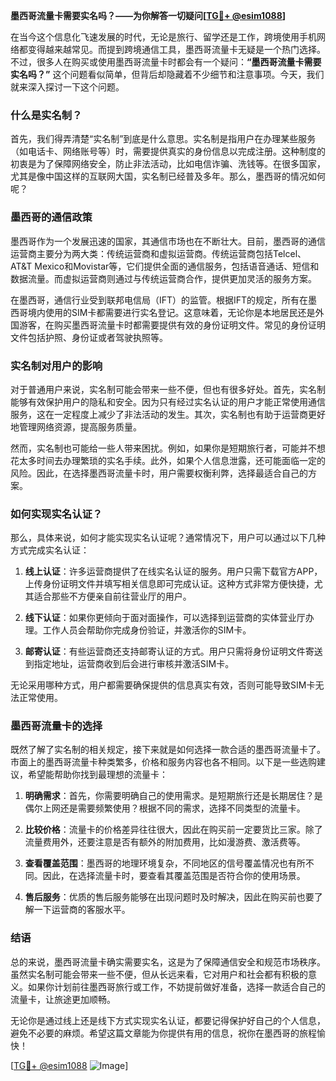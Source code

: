 **墨西哥流量卡需要实名吗？——为你解答一切疑问[[TG💪+ @esim1088](https://t.me/s/esim1088)]**

在当今这个信息化飞速发展的时代，无论是旅行、留学还是工作，跨境使用手机网络都变得越来越常见。而提到跨境通信工具，墨西哥流量卡无疑是一个热门选择。不过，很多人在购买或使用墨西哥流量卡时都会有一个疑问：**“墨西哥流量卡需要实名吗？”** 这个问题看似简单，但背后却隐藏着不少细节和注意事项。今天，我们就来深入探讨一下这个问题。

### 什么是实名制？

首先，我们得弄清楚“实名制”到底是什么意思。实名制是指用户在办理某些服务（如电话卡、网络账号等）时，需要提供真实的身份信息以完成注册。这种制度的初衷是为了保障网络安全，防止非法活动，比如电信诈骗、洗钱等。在很多国家，尤其是像中国这样的互联网大国，实名制已经普及多年。那么，墨西哥的情况如何呢？

### 墨西哥的通信政策

墨西哥作为一个发展迅速的国家，其通信市场也在不断壮大。目前，墨西哥的通信运营商主要分为两大类：传统运营商和虚拟运营商。传统运营商包括Telcel、AT&T Mexico和Movistar等，它们提供全面的通信服务，包括语音通话、短信和数据流量。而虚拟运营商则通过与传统运营商合作，提供更加灵活的服务方案。

在墨西哥，通信行业受到联邦电信局（IFT）的监管。根据IFT的规定，所有在墨西哥境内使用的SIM卡都需要进行实名登记。这意味着，无论你是本地居民还是外国游客，在购买墨西哥流量卡时都需要提供有效的身份证明文件。常见的身份证明文件包括护照、身份证或者驾驶执照等。

### 实名制对用户的影响

对于普通用户来说，实名制可能会带来一些不便，但也有很多好处。首先，实名制能够有效保护用户的隐私和安全。因为只有经过实名认证的用户才能正常使用通信服务，这在一定程度上减少了非法活动的发生。其次，实名制也有助于运营商更好地管理网络资源，提高服务质量。

然而，实名制也可能给一些人带来困扰。例如，如果你是短期旅行者，可能并不想花太多时间去办理繁琐的实名手续。此外，如果个人信息泄露，还可能面临一定的风险。因此，在选择墨西哥流量卡时，用户需要权衡利弊，选择最适合自己的方案。

### 如何实现实名认证？

那么，具体来说，如何才能实现实名认证呢？通常情况下，用户可以通过以下几种方式完成实名认证：

1. **线上认证**：许多运营商提供了在线实名认证的服务。用户只需下载官方APP，上传身份证明文件并填写相关信息即可完成认证。这种方式非常方便快捷，尤其适合那些不方便亲自前往营业厅的用户。

2. **线下认证**：如果你更倾向于面对面操作，可以选择到运营商的实体营业厅办理。工作人员会帮助你完成身份验证，并激活你的SIM卡。

3. **邮寄认证**：有些运营商还支持邮寄认证的方式。用户只需将身份证明文件寄送到指定地址，运营商收到后会进行审核并激活SIM卡。

无论采用哪种方式，用户都需要确保提供的信息真实有效，否则可能导致SIM卡无法正常使用。

### 墨西哥流量卡的选择

既然了解了实名制的相关规定，接下来就是如何选择一款合适的墨西哥流量卡了。市面上的墨西哥流量卡种类繁多，价格和服务内容也各不相同。以下是一些选购建议，希望能帮助你找到最理想的流量卡：

1. **明确需求**：首先，你需要明确自己的使用需求。是短期旅行还是长期居住？是偶尔上网还是需要频繁使用？根据不同的需求，选择不同类型的流量卡。

2. **比较价格**：流量卡的价格差异往往很大，因此在购买前一定要货比三家。除了流量费用外，还要注意是否有额外的附加费用，比如漫游费、激活费等。

3. **查看覆盖范围**：墨西哥的地理环境复杂，不同地区的信号覆盖情况也有所不同。因此，在选择流量卡时，要查看其覆盖范围是否符合你的使用场景。

4. **售后服务**：优质的售后服务能够在出现问题时及时解决，因此在购买前也要了解一下运营商的客服水平。

### 结语

总的来说，墨西哥流量卡确实需要实名，这是为了保障通信安全和规范市场秩序。虽然实名制可能会带来一些不便，但从长远来看，它对用户和社会都有积极的意义。如果你计划前往墨西哥旅行或工作，不妨提前做好准备，选择一款适合自己的流量卡，让旅途更加顺畅。

无论你是通过线上还是线下方式实现实名认证，都要记得保护好自己的个人信息，避免不必要的麻烦。希望这篇文章能为你提供有用的信息，祝你在墨西哥的旅程愉快！

[[TG💪+ @esim1088](https://t.me/s/esim1088) ![Image](https://i.postimg.cc/4NQfJmqS/Snipaste-2025-05-13-00-14-12.png)]